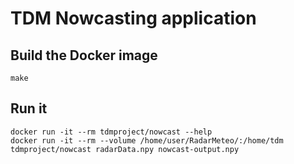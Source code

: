 
# TDM Nowcasting application


## Build the Docker image

    make

## Run it

    docker run -it --rm tdmproject/nowcast --help
    docker run -it --rm --volume /home/user/RadarMeteo/:/home/tdm tdmproject/nowcast radarData.npy nowcast-output.npy
